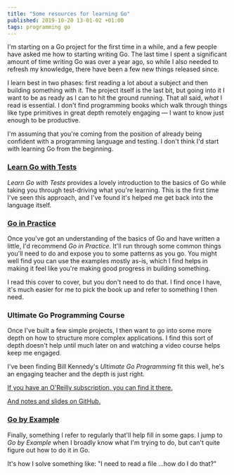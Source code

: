 ```yaml
---
title: "Some resources for learning Go"
published: 2019-10-20 13-01-02 +01:00
tags: programming go
---
```


I'm starting on a Go project for the first time in a while, and a few people
have asked me how to starting writing Go. The last time I spent a significant
amount of time writing Go was over a year ago, so while I also needed to
refresh my knowledge, there have been a few new things released since.

I learn best in two phases: first reading a lot about a subject and then
building something with it. The project itself is the last bit, but going
into it I want to be as ready as I can to hit the ground running. That all
said, _what_ I read is essential. I don't find programming books which walk
through things like type primitives in great depth remotely engaging &mdash;
I want to know just enough to be productive.

I'm assuming that you're coming from the position of already being confident
with a programming language and testing. I don't think I'd start with
learning Go from the beginning.

### [Learn Go with Tests](https://quii.gitbook.io/learn-go-with-tests/)

_Learn Go with Tests_ provides a lovely introduction to the basics of Go while
taking you through test-driving what you're learning. This is the first time
I've seen this approach, and I've found it's helped me get back into the
language itself.

### [Go in Practice](http://goinpracticebook.com)

Once you've got an understanding of the basics of Go and have written a little,
I'd recommend _Go in Practice_. It'll run through some common things you'll
need to do and expose you to some patterns as you go. You might well find you
can use the examples mostly as-is, which I find helps in making it feel like
you're making good progress in building something.

I read this cover to cover, but you don't need to do that. I find once I have,
it's much easier for me to pick the book up and refer to something I
then need.

### Ultimate Go Programming Course


Once I've built a few simple projects, I then want to go into some more depth
on how to structure more complex applications. I find this sort of depth
doesn't help until much later on and watching a video course helps keep me
engaged.

I've been finding Bill Kennedy's _Ultimate Go Programming_ fit this well, he's
an engaging teacher and the depth is just right.

[If you have an O'Reilly subscription, you can find it there.][oreilly]

[And notes and slides on GitHub.](https://github.com/ardanlabs/gotraining)

[Ultimate Go Programming Course]: https://itp.pearson.com/courses/course-v1:ITP+9780135261637+2019/about
[oreilly]: https://learning.oreilly.com/videos/ultimate-go-programming/9780134757476

### [Go by Example](https://gobyexample.com)

Finally, something I refer to regularly that'll help fill in some gaps. I jump
to _Go by Example_ when I broadly know what I'm trying to do, but can't quite
figure out how to do it in Go.

It's how I solve something like: "I need to read a file …how do I do that?"
